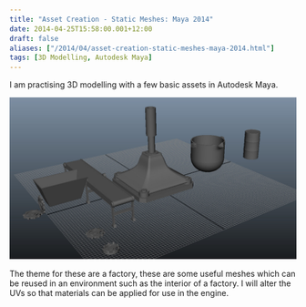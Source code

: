 ```yaml
---
title: "Asset Creation - Static Meshes: Maya 2014"
date: 2014-04-25T15:58:00.001+12:00
draft: false
aliases: ["/2014/04/asset-creation-static-meshes-maya-2014.html"]
tags: [3D Modelling, Autodesk Maya]
---
```


I am practising 3D modelling with a few basic assets in Autodesk Maya.

![](modelling-1.jpg)

The theme for these are a factory, these are some useful meshes which can be reused in an environment such as the interior of a factory. I will alter the UVs so that materials can be applied for use in the engine.
